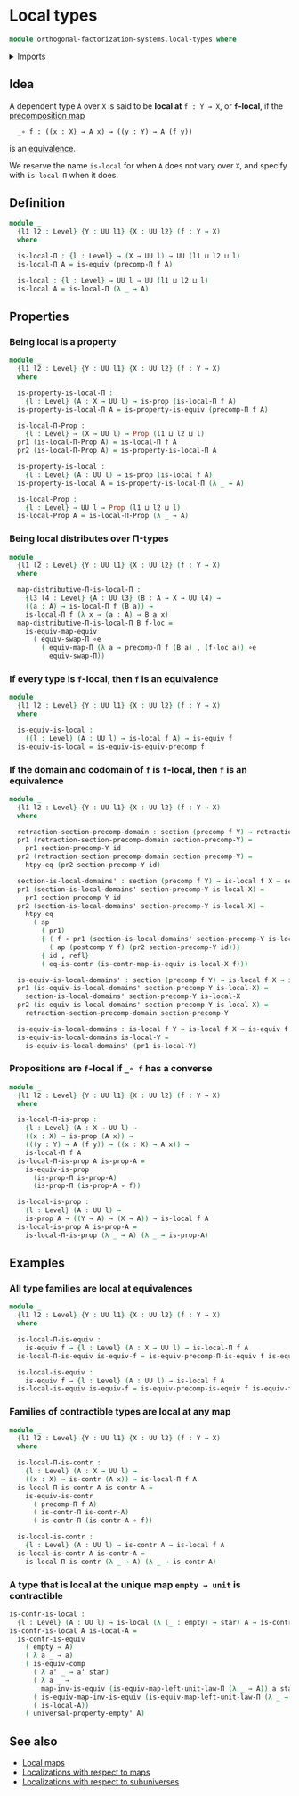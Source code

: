 # Local types

```agda
module orthogonal-factorization-systems.local-types where
```

<details><summary>Imports</summary>

```agda
open import foundation.action-on-identifications-functions
open import foundation.contractible-maps
open import foundation.contractible-types
open import foundation.dependent-pair-types
open import foundation.empty-types
open import foundation.equivalences
open import foundation.function-extensionality
open import foundation.function-types
open import foundation.functoriality-dependent-function-types
open import foundation.functoriality-function-types
open import foundation.identity-types
open import foundation.propositions
open import foundation.retractions
open import foundation.sections
open import foundation.type-arithmetic-dependent-function-types
open import foundation.type-arithmetic-unit-type
open import foundation.unit-type
open import foundation.universal-property-empty-type
open import foundation.universe-levels
```

</details>

## Idea

A dependent type `A` over `X` is said to be **local at** `f : Y → X`, or
**`f`-local**, if the [precomposition map](foundation-core.function-types.md)

```text
  _∘ f : ((x : X) → A x) → ((y : Y) → A (f y))
```

is an [equivalence](foundation-core.equivalences.md).

We reserve the name `is-local` for when `A` does not vary over `X`, and specify
with `is-local-Π` when it does.

## Definition

```agda
module _
  {l1 l2 : Level} {Y : UU l1} {X : UU l2} (f : Y → X)
  where

  is-local-Π : {l : Level} → (X → UU l) → UU (l1 ⊔ l2 ⊔ l)
  is-local-Π A = is-equiv (precomp-Π f A)

  is-local : {l : Level} → UU l → UU (l1 ⊔ l2 ⊔ l)
  is-local A = is-local-Π (λ _ → A)
```

## Properties

### Being local is a property

```agda
module _
  {l1 l2 : Level} {Y : UU l1} {X : UU l2} (f : Y → X)
  where

  is-property-is-local-Π :
    {l : Level} (A : X → UU l) → is-prop (is-local-Π f A)
  is-property-is-local-Π A = is-property-is-equiv (precomp-Π f A)

  is-local-Π-Prop :
    {l : Level} → (X → UU l) → Prop (l1 ⊔ l2 ⊔ l)
  pr1 (is-local-Π-Prop A) = is-local-Π f A
  pr2 (is-local-Π-Prop A) = is-property-is-local-Π A

  is-property-is-local :
    {l : Level} (A : UU l) → is-prop (is-local f A)
  is-property-is-local A = is-property-is-local-Π (λ _ → A)

  is-local-Prop :
    {l : Level} → UU l → Prop (l1 ⊔ l2 ⊔ l)
  is-local-Prop A = is-local-Π-Prop (λ _ → A)
```

### Being local distributes over Π-types

```agda
module _
  {l1 l2 : Level} {Y : UU l1} {X : UU l2} (f : Y → X)
  where

  map-distributive-Π-is-local-Π :
    {l3 l4 : Level} {A : UU l3} (B : A → X → UU l4) →
    ((a : A) → is-local-Π f (B a)) →
    is-local-Π f (λ x → (a : A) → B a x)
  map-distributive-Π-is-local-Π B f-loc =
    is-equiv-map-equiv
      ( equiv-swap-Π ∘e
        ( equiv-map-Π (λ a → precomp-Π f (B a) , (f-loc a)) ∘e
          equiv-swap-Π))
```

### If every type is `f`-local, then `f` is an equivalence

```agda
module _
  {l1 l2 : Level} {Y : UU l1} {X : UU l2} (f : Y → X)
  where

  is-equiv-is-local :
    ((l : Level) (A : UU l) → is-local f A) → is-equiv f
  is-equiv-is-local = is-equiv-is-equiv-precomp f
```

### If the domain and codomain of `f` is `f`-local, then `f` is an equivalence

```agda
module _
  {l1 l2 : Level} {Y : UU l1} {X : UU l2} (f : Y → X)
  where

  retraction-section-precomp-domain : section (precomp f Y) → retraction f
  pr1 (retraction-section-precomp-domain section-precomp-Y) =
    pr1 section-precomp-Y id
  pr2 (retraction-section-precomp-domain section-precomp-Y) =
    htpy-eq (pr2 section-precomp-Y id)

  section-is-local-domains' : section (precomp f Y) → is-local f X → section f
  pr1 (section-is-local-domains' section-precomp-Y is-local-X) =
    pr1 section-precomp-Y id
  pr2 (section-is-local-domains' section-precomp-Y is-local-X) =
    htpy-eq
      ( ap
        ( pr1)
        { ( f ∘ pr1 (section-is-local-domains' section-precomp-Y is-local-X)) ,
          ( ap (postcomp Y f) (pr2 section-precomp-Y id))}
        { id , refl}
        ( eq-is-contr (is-contr-map-is-equiv is-local-X f)))

  is-equiv-is-local-domains' : section (precomp f Y) → is-local f X → is-equiv f
  pr1 (is-equiv-is-local-domains' section-precomp-Y is-local-X) =
    section-is-local-domains' section-precomp-Y is-local-X
  pr2 (is-equiv-is-local-domains' section-precomp-Y is-local-X) =
    retraction-section-precomp-domain section-precomp-Y

  is-equiv-is-local-domains : is-local f Y → is-local f X → is-equiv f
  is-equiv-is-local-domains is-local-Y =
    is-equiv-is-local-domains' (pr1 is-local-Y)
```

### Propositions are `f`-local if `_∘ f` has a converse

```agda
module _
  {l1 l2 : Level} {Y : UU l1} {X : UU l2} (f : Y → X)
  where

  is-local-Π-is-prop :
    {l : Level} (A : X → UU l) →
    ((x : X) → is-prop (A x)) →
    (((y : Y) → A (f y)) → ((x : X) → A x)) →
    is-local-Π f A
  is-local-Π-is-prop A is-prop-A =
    is-equiv-is-prop
      (is-prop-Π is-prop-A)
      (is-prop-Π (is-prop-A ∘ f))

  is-local-is-prop :
    {l : Level} (A : UU l) →
    is-prop A → ((Y → A) → (X → A)) → is-local f A
  is-local-is-prop A is-prop-A =
    is-local-Π-is-prop (λ _ → A) (λ _ → is-prop-A)
```

## Examples

### All type families are local at equivalences

```agda
module _
  {l1 l2 : Level} {Y : UU l1} {X : UU l2} (f : Y → X)
  where

  is-local-Π-is-equiv :
    is-equiv f → {l : Level} (A : X → UU l) → is-local-Π f A
  is-local-Π-is-equiv is-equiv-f = is-equiv-precomp-Π-is-equiv f is-equiv-f

  is-local-is-equiv :
    is-equiv f → {l : Level} (A : UU l) → is-local f A
  is-local-is-equiv is-equiv-f = is-equiv-precomp-is-equiv f is-equiv-f
```

### Families of contractible types are local at any map

```agda
module _
  {l1 l2 : Level} {Y : UU l1} {X : UU l2} (f : Y → X)
  where

  is-local-Π-is-contr :
    {l : Level} (A : X → UU l) →
    ((x : X) → is-contr (A x)) → is-local-Π f A
  is-local-Π-is-contr A is-contr-A =
    is-equiv-is-contr
      ( precomp-Π f A)
      ( is-contr-Π is-contr-A)
      ( is-contr-Π (is-contr-A ∘ f))

  is-local-is-contr :
    {l : Level} (A : UU l) → is-contr A → is-local f A
  is-local-is-contr A is-contr-A =
    is-local-Π-is-contr (λ _ → A) (λ _ → is-contr-A)
```

### A type that is local at the unique map `empty → unit` is contractible

```agda
is-contr-is-local :
  {l : Level} (A : UU l) → is-local (λ (_ : empty) → star) A → is-contr A
is-contr-is-local A is-local-A =
  is-contr-is-equiv
    ( empty → A)
    ( λ a _ → a)
    ( is-equiv-comp
      ( λ a' _ → a' star)
      ( λ a _ →
        map-inv-is-equiv (is-equiv-map-left-unit-law-Π (λ _ → A)) a star)
      ( is-equiv-map-inv-is-equiv (is-equiv-map-left-unit-law-Π (λ _ → A)))
      ( is-local-A))
    ( universal-property-empty' A)
```

## See also

- [Local maps](orthogonal-factorization-systems.local-maps.md)
- [Localizations with respect to maps](orthogonal-factorization-systems.localizations-maps.md)
- [Localizations with respect to subuniverses](orthogonal-factorization-systems.localizations-subuniverses.md)
